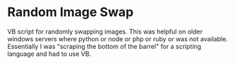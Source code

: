 # Random Image Swap

VB script for randomly swapping images. This was helpful on older windows servers where python or node or php or ruby or <insert any language/>
was not available. Essentially I was "scraping the bottom of the barrel" for a scripting language and had to use VB.
